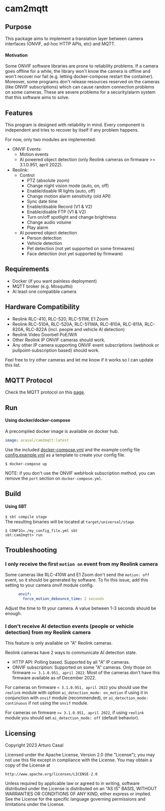 # cam2mqtt

## Purpose

This package aims to implement a translation layer between camera interfaces 
(ONVIF, ad-hoc HTTP APIs, etc) and MQTT.

#### Motivation

Some ONVIF software libraries are prone to reliability problems.
If a camera goes offline for a while, the library won't know the camera is offline
and won't recover nor fail (e.g. letting docker-compose restart the container).
Moreover, some programs don't release resources reserved on the cameras (like ONVIF subscriptions)
which can cause random connection problems on some cameras.
These are severe problems for a security/alarm system that this software aims to solve.

## Features

This program is designed with reliability in mind. Every component is independent and tries
to recover by itself if any problem happens.

For now, only two modules are implemented:
* ONVIF Events:
  * Motion events
  * AI powered object detection (only Reolink cameras on firmware >= 3.1.0.951, april 2022).
* Reolink:
  * Control
    * PTZ (absolute zoom)
    * Change night vision mode (auto, on, off)
    * Enable/disable IR lights (auto, off)
    * Change motion alarm sensitivity (old API)
    * Sync date time
    * Enable/disable Record (V1 & V2)
    * Enable/disable FTP (V1 & V2)
    * Turn on/off spotlight and change brightness
    * Change audio volume
    * Play alarm
  * AI powered object detection
    * Person detection
    * Vehicle detection
    * Pet detection (not yet supported on some firmwares)
    * Face detection (not yet supported by firmware)

## Requirements
* Docker (if you want painless deployment)
* MQTT broker (e.g. Mosquitto)
* Al least one compatible camera

## Hardware Compatibility
* Reolink RLC-410, RLC-520, RLC-511W, E1 Zoom
* Reolink RLC-510A, RLC-520A, RLC-511WA, RLC-810A, RLC-811A, RLC-820A, RLC-822A (incl. people and vehicle AI detection)
* Reolink Video Doorbell PoE/Wifi
* Other Reolink IP ONVIF cameras should work.
* Any other IP camera supporting ONVIF event subscriptions (webhook or pullpoint-subscription based) should work.

Feel free to try other cameras and let me know if it works so I can update this list.

## MQTT Protocol

Check the MQTT protocol on this [page](./MQTT.md).

## Run

#### Using docker/docker-compose

A precompiled docker image is available on docker hub.
```yaml
image: acasal/cam2mqtt:latest
```

Use the included [docker-compose.yml](./docker-compose.yml) and the example config file [config.example.yml](./config.example.yml) as a template to create your config file.

`$ docker-compose up`

NOTE: if you don't use the ONVIF webHook subscription method, you can remove the `port` section on `docker-compose.yml`.

## Build

#### Using SBT
`$ sbt compile stage`\
The resulting binaries will be located at `target/universal/stage`

`$ CONFIG=./my_config_file.yml sbt`\
`sbt:cam2mqtt> run`

## Troubleshooting

### I only receive the first `motion on` event from my Reolink camera

Some cameras like RLC-410W and E1 Zoom don't send the `motion: off` event, so it should be generated by software.
To fix this issue, add this setting to your camera onvif module config.
```yaml
      onvif:
        force_motion_debounce_time: 2 seconds
```
Adjust the time to fit your camera. A value between 1-3 seconds should be enough.

### I don't receive AI detection events (people or vehicle detection) from my Reolink camera

This feature is only available on "A" Reolink cameras.

Reolink cameras have 2 ways to communicate AI detection state.
* HTTP API: Polling based. Supported by all "A" IP cameras.
* ONVIF subscription: Supported on some "A" cameras. Only those on firmware `>= 3.1.0.951, april 2022`. Most of the cameras don't have this firmware available as of December 2022.

For cameras on firmware `< 3.1.0.951, april 2022` you should use the `reolink` module with option `ai_detection_mode: on_motion` if using it in conjunction with `onvif` module (recommended), or `ai_detection_mode: continuous` if not using the `onvif` module.

For cameras on firmware `>= 3.1.0.951, april 2022`, if using `reolink` module you should set `ai_detection_mode: off` (default behavior).

## Licensing
Copyright 2023 Arturo Casal

Licensed under the Apache License, Version 2.0 (the "License");
you may not use this file except in compliance with the License.
You may obtain a copy of the License at

    http://www.apache.org/licenses/LICENSE-2.0

Unless required by applicable law or agreed to in writing, software
distributed under the License is distributed on an "AS IS" BASIS,
WITHOUT WARRANTIES OR CONDITIONS OF ANY KIND, either express or implied.
See the License for the specific language governing permissions and
limitations under the License.
